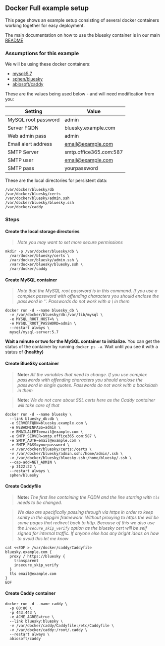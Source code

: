 ## Docker Full example setup

This page shows an example setup consisting of several docker containers working together for easy deployment.

The main documentation on how to use the bluesky container is in our main [README](https://github.com/logicnow/BlueSky/blob/master/docker/README.md)

### Assumptions for this example

We will be using these docker containers:
- [mysql:5.7](https://hub.docker.com/_/mysql/)
- [sphen/bluesky](https://hub.docker.com/r/sphen/bluesky/)
- [abiosoft/caddy](https://hub.docker.com/r/abiosoft/caddy/)

These are the values being used below - and will need modification from you:

| Setting | Value |
| --- | --- |
| MySQL root password | admin |
| Server FQDN | bluesky.example.com |
| Web admin pass | admin |
| Email alert address | email@example.com |
| SMTP Server | smtp.office365.com:587 |
| SMTP user | email@example.com |
| SMTP pass | yourpassword |

These are the local directories for persistent data:
```
/var/docker/bluesky/db
/var/docker/bluesky/certs
/var/docker/bluesky/admin.ssh
/var/docker/bluesky/bluesky.ssh
/var/docker/caddy
```

### Steps

#### Create the local storage directories

> _Note you may want to set more secure permissions_

```
mkdir -p /var/docker/bluesky/db \
  /var/docker/bluesky/certs \
  /var/docker/bluesky/admin.ssh \
  /var/docker/bluesky/bluesky.ssh \
  /var/docker/caddy
```

#### Create MySQL container

> _Note that the MySQL root password is in this command. If you use a complex password with offending characters you should enclose the password in ''. Passwords do not work with a \ in them_

```
docker run -d --name bluesky_db \
  -v /var/docker/bluesky/db:/var/lib/mysql \
  -e MYSQL_ROOT_HOST=% \
  -e MYSQL_ROOT_PASSWORD=admin \
  --restart always \
  mysql/mysql-server:5.7
```

**Wait a minute or two for the MySQL container to initialize.** You can get the status of the container by running `docker ps -a`.  Wait until you see it with a status of **(healthy)**

#### Create BlueSky container

> **Note:** _All the variables that need to change.  If you use complex passwords with offending characters you should enclose the password in single quotes.  Passwords do not work with a backslash in them_

> **Note:** _We do not care about SSL certs here as the Caddy container will take care of that_

```
docker run -d --name bluesky \
  --link bluesky_db:db \
  -e SERVERFQDN=bluesky.example.com \
  -e WEBADMINPASS=admin \
  -e EMAILALERT=email@example.com \
  -e SMTP_SERVER=smtp.office365.com:587 \
  -e SMTP_AUTH=email@example.com \
  -e SMTP_PASS=yourpassword \
  -v /var/docker/bluesky/certs:/certs \
  -v /var/docker/bluesky/admin.ssh:/home/admin/.ssh \
  -v /var/docker/bluesky/bluesky.ssh:/home/bluesky/.ssh \
  --cap-add=NET_ADMIN \
  -p 3122:22 \
  --restart always \
  sphen/bluesky
```

#### Create Caddyfile

> **Note:** _The first line containing the FQDN and the line starting with `tls` needs to be changed._

> _We also are specifically passing through via https in order to keep sanity in the appgini framework.  Without proxying to https the will be some pages that redirect back to http.  Because of this we also use the `insecure_skip_verify` option as the bluesky cert will be self signed for internal traffic.  If anyone else has any bright ideas on how to avoid this let me know_

```
cat <<EOF > /var/docker/caddy/Caddyfile
bluesky.example.com {
  proxy / https://bluesky {
    transparent
    insecure_skip_verify
  }
  tls email@example.com
}
EOF
```

#### Create Caddy container

```
docker run -d --name caddy \
  -p 80:80 \
  -p 443:443 \
  -e ACME_AGREE=true \
  --link bluesky:bluesky \
  -v /var/docker/caddy/Caddyfile:/etc/Caddyfile \
  -v /var/docker/caddy:/root/.caddy \
  --restart always \
  abiosoft/caddy
```

